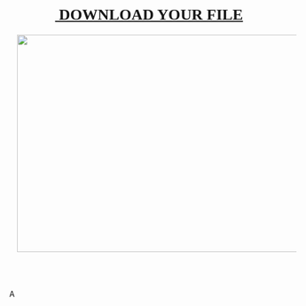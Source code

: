 <h1 style="height: 0px; text-align: center;"><a href="https://download.techinka.com/" target="_blank"><span style="font-family: times;">&nbsp;DOWNLOAD YOUR FILE</span><br /></a></h1><div><span style="font-family: times;"><br /></span></div><div><br /></div><div><div class="separator" style="clear: both; text-align: center;"><a href="https://download.techinka.com/" style="margin-left: 1em; margin-right: 1em;" target="_blank"><img border="0" data-original-height="386" data-original-width="629" height="392" src="https://blogger.googleusercontent.com/img/b/R29vZ2xl/AVvXsEiWWH4S5QuOGg2wR2F-gul_pQLxAfMAh87DaVoH9pT4vsxZ64Wzr-h8AHsKcuwKgLFhUpnKnnAlHBmj0Ss7h2Har_mhemhwFqmzvJ8f7nDedU-J3KWDPAup2ugNUcv1GCVd1UaN0EgC9g1XvmkW9zlZvuxy5ajcSBzdgS0vNrNuAVCKOY2qkC5zaUfVh5xR/w640-h392/DR.png" width="640" /></a></div><br /><div class="separator" style="clear: both; text-align: center;"><br /></div><br /><span style="font-family: times;"><br /></span></div>A
